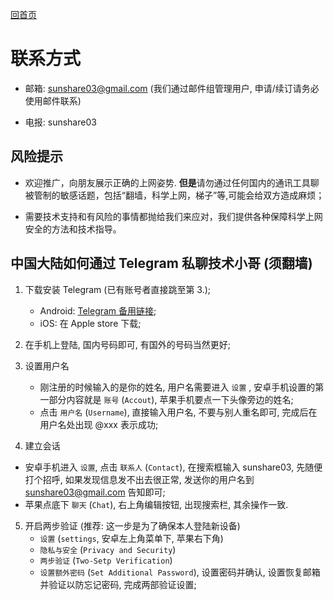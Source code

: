 [回首页](../index.md)

# 联系方式

- 邮箱: sunshare03@gmail.com (我们通过邮件组管理用户, 申请/续订请务必使用邮件联系)

- 电报: sunshare03 


## 风险提示

- 欢迎推广，向朋友展示正确的上网姿势. **但是**请勿通过任何国内的通讯工具聊被管制的敏感话题，包括“翻墙，科学上网，梯子”等,可能会给双方造成麻烦； 

- 需要技术支持和有风险的事情都抛给我们来应对，我们提供各种保障科学上网安全的方法和技术指导。

## 中国大陆如何通过 Telegram 私聊技术小哥 (须翻墙)

1. 下载安装 Telegram (已有账号者直接跳至第 3.);
    - Android: [Telegram 备用链接](../tools/telegram.apk);
    - iOS: 在 Apple store 下载;
  
2. 在手机上登陆, 国内号码即可, 有国外的号码当然更好;

3.  设置用户名
    - 刚注册的时候输入的是你的姓名, 用户名需要进入 `设置` , 安卓手机设置的第一部分内容就是 `账号` (`Accout`), 苹果手机要点一下头像旁边的姓名;
    - 点击 `用户名` (`Username`), 直接输入用户名, 不要与别人重名即可, 完成后在用户名处出现 @xxx 表示成功;

4. 建立会话
  - 安卓手机进入 `设置`,  点击 `联系人` (`Contact`), 在搜索框输入 sunshare03, 先随便打个招呼, 如果发现信息发不出去很正常, 发送你的用户名到 sunshare03@gmail.com 告知即可;
  - 苹果点底下 `聊天` (`Chat`), 右上角编辑按钮, 出现搜索栏, 其余操作一致.

5. 开启两步验证  (推荐: 这一步是为了确保本人登陆新设备)
    - `设置` (`settings`, 安卓左上角菜单下, 苹果右下角)
    - `隐私与安全` (`Privacy and Security`)
    - `两步验证` (`Two-Setp Verification`)
    - `设置额外密码` (`Set Additional Password`), 设置密码并确认, 设置恢复邮箱并验证以防忘记密码, 完成两部验证设置;


